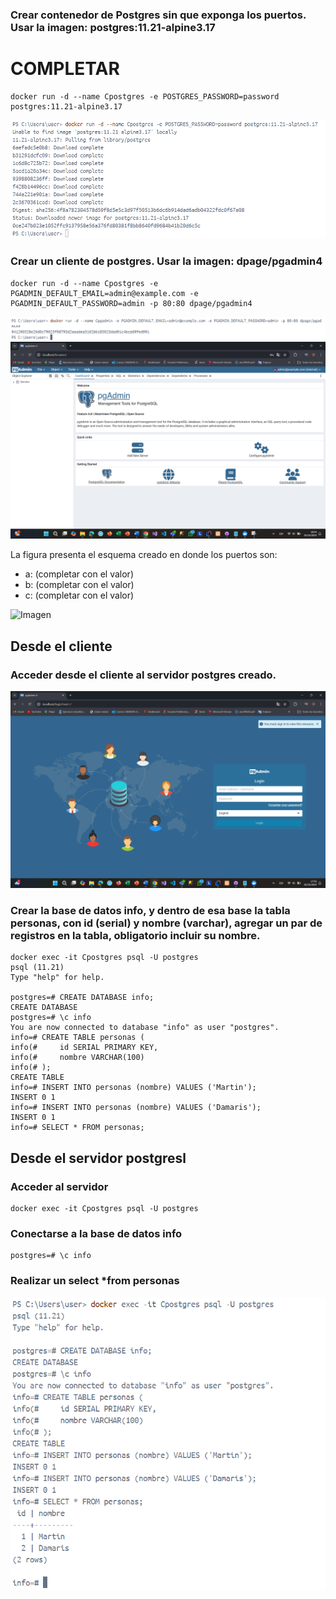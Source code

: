 ### Crear contenedor de Postgres sin que exponga los puertos. Usar la imagen: postgres:11.21-alpine3.17
# COMPLETAR
```
docker run -d --name Cpostgres -e POSTGRES_PASSWORD=password postgres:11.21-alpine3.17
```
![Imagen](img/dockerPostgres.png)

### Crear un cliente de postgres. Usar la imagen: dpage/pgadmin4
```
docker run -d --name Cpostgres -e PGADMIN_DEFAULT_EMAIL=admin@example.com -e PGADMIN_DEFAULT_PASSWORD=admin -p 80:80 dpage/pgadmin4

```
![Imagen](img/dockerPgadmin.png)
![Imagen](img/dockerLoginPgadmin.png)

La figura presenta el esquema creado en donde los puertos son:
- a: (completar con el valor)
- b: (completar con el valor)
- c: (completar con el valor)

![Imagen](img/esquema-ejercicio3.PNG)

## Desde el cliente
### Acceder desde el cliente al servidor postgres creado.
![Imagen](img/dockerLocalHostPgadmin.png)

### Crear la base de datos info, y dentro de esa base la tabla personas, con id (serial) y nombre (varchar), agregar un par de registros en la tabla, obligatorio incluir su nombre.
```
docker exec -it Cpostgres psql -U postgres 
psql (11.21)
Type "help" for help.

postgres=# CREATE DATABASE info;
CREATE DATABASE
postgres=# \c info
You are now connected to database "info" as user "postgres".
info=# CREATE TABLE personas (
info(#     id SERIAL PRIMARY KEY,
info(#     nombre VARCHAR(100)
info(# );
CREATE TABLE
info=# INSERT INTO personas (nombre) VALUES ('Martin'); 
INSERT 0 1
info=# INSERT INTO personas (nombre) VALUES ('Damaris');
INSERT 0 1
info=# SELECT * FROM personas;

```
## Desde el servidor postgresl
### Acceder al servidor
```
docker exec -it Cpostgres psql -U postgres 
```
### Conectarse a la base de datos info
```
postgres=# \c info
```

### Realizar un select *from personas
![Imagen](img/dockerDatabaseInfo.png)
